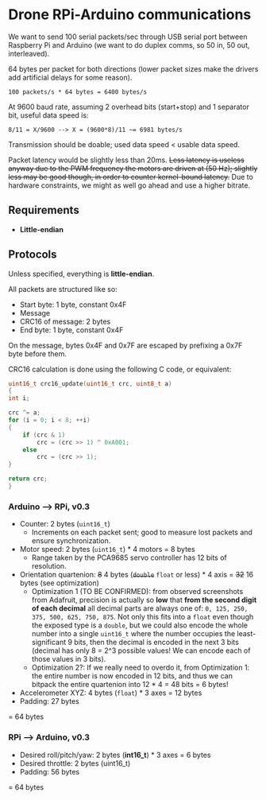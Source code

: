 # Drone RPi-Arduino communications

We want to send 100 serial packets/sec through USB serial port between Raspberry Pi and Arduino (we want to do duplex comms, so 50 in, 50 out, interleaved).

64 bytes per packet for both directions (lower packet sizes make the drivers add artificial delays for some reason).
```
100 packets/s * 64 bytes = 6400 bytes/s
```

At 9600 baud rate, assuming 2 overhead bits (start+stop) and 1 separator bit, useful data speed is:
```
8/11 = X/9600 --> X = (9600*8)/11 ~= 6981 bytes/s
```

Transmission should be doable; used data speed < usable data speed.

Packet latency would be slightly less than 20ms. ~~Less latency is useless anyway due to the PWM frequency the motors are driven at (50 Hz); slightly less may be good though, in order to counter kernel-bound latency.~~
Due to hardware constraints, we might as well go ahead and use a higher bitrate.

## Requirements

- **Little-endian**

## Protocols

Unless specified, everything is **little-endian**.

All packets are structured like so:
- Start byte: 1 byte, constant 0x4F
- Message
- CRC16 of message: 2 bytes
- End byte: 1 byte, constant 0x4F

On the message, bytes 0x4F and 0x7F are escaped by prefixing
a 0x7F byte before them.

CRC16 calculation is done using the following C code, or equivalent:
```c
uint16_t crc16_update(uint16_t crc, uint8_t a)
{
int i;

crc ^= a;
for (i = 0; i < 8; ++i)
{
    if (crc & 1)
        crc = (crc >> 1) ^ 0xA001;
    else
        crc = (crc >> 1);
}

return crc;
}
```

### Arduino --> RPi, v0.3

- Counter: 2 bytes (`uint16_t`)
  - Increments on each packet sent; good to measure lost packets and ensure synchronization.
- Motor speed: 2 bytes (`uint16_t`) * 4 motors = 8 bytes
  - Range taken by the PCA9685 servo controller has 12 bits of resolution.
- Orientation quartenion: ~~8~~ 4 bytes (~~`double`~~ `float` or less) * 4 axis = ~~32~~ 16 bytes (see optimization)
  - Optimization 1 (TO BE CONFIRMED): from observed screenshots from Adafruit, precision is actually
  so **low** that **from the second digit of each decimal** all decimal parts are always one of:
  `0, 125, 250, 375, 500, 625, 750, 875`.
  Not only this fits into a `float` even though the exposed type is a `double`, but we could also encode the
  whole number into a single `uint16_t` where the number occupies the least-significant 9 bits, then the decimal is
  encoded in the next 3 bits (decimal has only 8 = 2^3 possible values! We can encode each of those values in 3 bits).
  - Optimization 2?: If we really need to overdo it, from Optimization 1: the entire number is now encoded in 12 bits,
  and thus we can bitpack the entire quartenion into 12 * 4 = 48 bits
  = 6 bytes!
- Accelerometer XYZ: 4 bytes (`float`) * 3 axes = 12 bytes
- Padding: 27 bytes

= 64 bytes

### RPi --> Arduino, v0.3

- Desired roll/pitch/yaw: 2 bytes (**int16_t**) * 3 axes = 6 bytes
- Desired throttle: 2 bytes (uint16_t)
- Padding: 56 bytes

= 64 bytes
